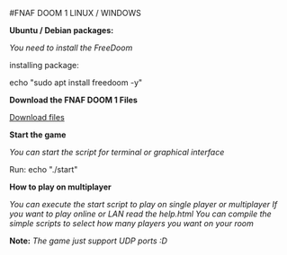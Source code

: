 #FNAF DOOM 1 LINUX / WINDOWS

**Ubuntu / Debian packages:**

*You need to install the FreeDoom*

installing package:

echo "sudo apt install freedoom -y" 


**Download the FNAF DOOM 1 Files**

[Download files](https://archive.org/details/fnaf-1-doom-original-v.-1.1)


**Start the game**

*You can start the script for terminal or graphical interface*

Run:
echo "./start"


**How to play on multiplayer**

*You can execute the start script to play on single player or multiplayer
If you want to play online or LAN read the help.html
You can compile the simple scripts to select how many players you want
on your room*

**Note:** *The game just support UDP ports :D*
